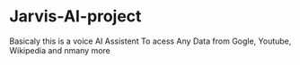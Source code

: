# Jarvis-AI-project
Basicaly this is a voice AI Assistent To acess Any Data from Gogle, Youtube, Wikipedia and nmany more
